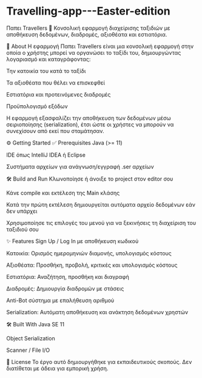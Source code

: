 # Travelling-app---Easter-edition
Παπει Travellers
🧳 Κονσολική εφαρμογή διαχείρισης ταξιδιών με αποθήκευση δεδομένων, διαδρομές, αξιοθέατα και εστιατόρια.

🧭 About
Η εφαρμογή Παπει Travellers είναι μια κονσολική εφαρμογή στην οποία ο χρήστης μπορεί να οργανώσει το ταξίδι του, δημιουργώντας λογαριασμό και καταγράφοντας:

Την κατοικία του κατά το ταξίδι

Τα αξιοθέατα που θέλει να επισκεφθεί

Εστιατόρια και προτεινόμενες διαδρομές

Προϋπολογισμό εξόδων

Η εφαρμογή εξασφαλίζει την αποθήκευση των δεδομένων μέσω σειριοποίησης (serialization), έτσι ώστε οι χρήστες να μπορούν να συνεχίσουν από εκεί που σταμάτησαν.

⚙️ Getting Started
✅ Prerequisites
Java (>= 11)

IDE όπως IntelliJ IDEA ή Eclipse

Συστήματα αρχείων για ανάγνωση/εγγραφή .ser αρχείων

🛠️ Build and Run
Κλωνοποίησε ή άνοιξε το project στον editor σου

Κάνε compile και εκτέλεση της Main κλάσης

Κατά την πρώτη εκτέλεση δημιουργείται αυτόματα αρχείο δεδομένων εάν δεν υπάρχει

Χρησιμοποίησε τις επιλογές του μενού για να ξεκινήσεις τη διαχείριση του ταξιδιού σου

✨ Features
Sign Up / Log In με αποθήκευση κωδικού

Κατοικία: Ορισμός ημερομηνιών διαμονής, υπολογισμός κόστους

Αξιοθέατα: Προσθήκη, προβολή, κριτικές και υπολογισμός κόστους

Εστιατόρια: Αναζήτηση, προσθήκη και διαγραφή

Διαδρομές: Δημιουργία διαδρομών με στάσεις

Anti-Bot σύστημα με επαλήθευση αριθμού

Serialization: Αυτόματη αποθήκευση και ανάκτηση δεδομένων χρηστών

🛠️ Built With
Java SE 11

Object Serialization

Scanner / File I/O

📄 License
Το έργο αυτό δημιουργήθηκε για εκπαιδευτικούς σκοπούς. Δεν διατίθεται με άδεια για εμπορική χρήση.
